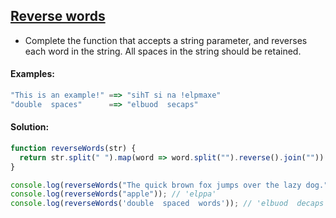 ## [Reverse words](https://www.codewars.com/kata/5259b20d6021e9e14c0010d4/train/javascript)

- Complete the function that accepts a string parameter, and reverses each word in the string. All spaces in the string should be retained.

#### Examples:

```js
"This is an example!" ==> "sihT si na !elpmaxe"
"double  spaces"      ==> "elbuod  secaps"
```


#### Solution:

```js
function reverseWords(str) {
  return str.split(" ").map(word => word.split("").reverse().join("")).join(" ")
}

console.log(reverseWords("The quick brown fox jumps over the lazy dog.")); // 'ehT kciuq nworb xof spmuj revo eht yzal .god'
console.log(reverseWords("apple")); // 'elppa'
console.log(reverseWords('double  spaced  words')); // 'elbuod  decaps  sdrow'
```
